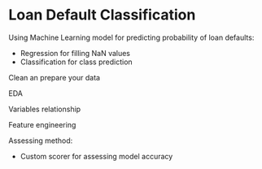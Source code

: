 # Loan Default Classification


Using Machine Learning model for predicting probability of loan defaults:
- Regression for filling NaN values
- Classification for class prediction

Clean an prepare your data 

EDA

Variables relationship

Feature engineering

Assessing method:
- Custom scorer for assessing model accuracy
